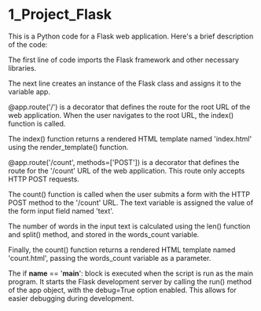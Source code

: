 # 1_Project_Flask

This is a Python code for a Flask web application. Here's a brief description of the code:

The first line of code imports the Flask framework and other necessary libraries.

The next line creates an instance of the Flask class and assigns it to the variable app.

@app.route('/') is a decorator that defines the route for the root URL of the web application. When the user navigates to the root URL, the index() function is called.

The index() function returns a rendered HTML template named 'index.html' using the render_template() function.

@app.route('/count', methods=['POST']) is a decorator that defines the route for the '/count' URL of the web application. This route only accepts HTTP POST requests.

The count() function is called when the user submits a form with the HTTP POST method to the '/count' URL. The text variable is assigned the value of the form input field named 'text'.

The number of words in the input text is calculated using the len() function and split() method, and stored in the words_count variable.

Finally, the count() function returns a rendered HTML template named 'count.html', passing the words_count variable as a parameter.

The if __name__ == '__main__': block is executed when the script is run as the main program. It starts the Flask development server by calling the run() method of the app object, with the debug=True option enabled. This allows for easier debugging during development.
